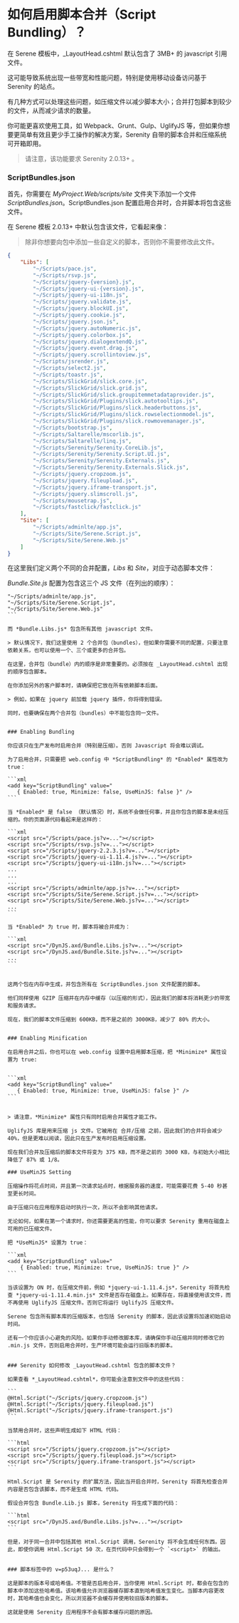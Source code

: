 # 如何启用脚本合并（Script Bundling）？

在 Serene 模板中，_LayoutHead.cshtml 默认包含了 3MB+ 的 javascript 引用文件。

这可能导致系统出现一些带宽和性能问题，特别是使用移动设备访问基于 Serenity 的站点。

有几种方式可以处理这些问题，如压缩文件以减少脚本大小；合并打包脚本到较少的文件，从而减少请求的数量。

你可能更喜欢使用工具，如 Webpack、Grunt、Gulp、UglifyJS 等，但如果你想要更简单有效且更少手工操作的解决方案，Serenity 自带的脚本合并和压缩系统可开箱即用。

> 请注意，该功能要求  Serenity 2.0.13+ 。


### ScriptBundles.json

首先，你需要在 *MyProject.Web/scripts/site* 文件夹下添加一个文件 *ScriptBundles.json*。ScriptBundles.json 配置启用合并时，合并脚本将包含这些文件。

在 Serene 模板 2.0.13+ 中默认包含该文件，它看起来像：

> 除非你想要向包中添加一些自定义的脚本，否则你不需要修改此文件。

```json
{
    "Libs": [
        "~/Scripts/pace.js",
        "~/Scripts/rsvp.js",
        "~/Scripts/jquery-{version}.js",
        "~/Scripts/jquery-ui-{version}.js",
        "~/Scripts/jquery-ui-i18n.js",
        "~/Scripts/jquery.validate.js",
        "~/Scripts/jquery.blockUI.js",
        "~/Scripts/jquery.cookie.js",
        "~/Scripts/jquery.json.js",
        "~/Scripts/jquery.autoNumeric.js",
        "~/Scripts/jquery.colorbox.js",
        "~/Scripts/jquery.dialogextendQ.js",
        "~/Scripts/jquery.event.drag.js",
        "~/Scripts/jquery.scrollintoview.js",
        "~/Scripts/jsrender.js",
        "~/Scripts/select2.js",
        "~/Scripts/toastr.js",
        "~/Scripts/SlickGrid/slick.core.js",
        "~/Scripts/SlickGrid/slick.grid.js",
        "~/Scripts/SlickGrid/slick.groupitemmetadataprovider.js",
        "~/Scripts/SlickGrid/Plugins/slick.autotooltips.js",
        "~/Scripts/SlickGrid/Plugins/slick.headerbuttons.js",
        "~/Scripts/SlickGrid/Plugins/slick.rowselectionmodel.js",
        "~/Scripts/SlickGrid/Plugins/slick.rowmovemanager.js",
        "~/Scripts/bootstrap.js",
        "~/Scripts/Saltarelle/mscorlib.js",
        "~/Scripts/Saltarelle/linq.js",
        "~/Scripts/Serenity/Serenity.CoreLib.js",
        "~/Scripts/Serenity/Serenity.Script.UI.js",
        "~/Scripts/Serenity/Serenity.Externals.js",
        "~/Scripts/Serenity/Serenity.Externals.Slick.js",
        "~/Scripts/jquery.cropzoom.js",
        "~/Scripts/jquery.fileupload.js",
        "~/Scripts/jquery.iframe-transport.js",
        "~/Scripts/jquery.slimscroll.js",
        "~/Scripts/mousetrap.js",
        "~/Scripts/fastclick/fastclick.js"
    ],
    "Site": [
        "~/Scripts/adminlte/app.js",
        "~/Scripts/Site/Serene.Script.js",
        "~/Scripts/Site/Serene.Web.js"
    ]
}
```

在这里我们定义两个不同的合并配置，*Libs* 和 *Site*，对应于动态脚本文件：

*Bundle.Site.js* 配置为包含这三个 JS 文件（在列出的顺序）：

````
"~/Scripts/adminlte/app.js",
"~/Scripts/Site/Serene.Script.js",
"~/Scripts/Site/Serene.Web.js"
```

而 *Bundle.Libs.js* 包含所有其他 javascript 文件。

> 默认情况下，我们这里使用 2 个合并包（bundles），但如果你需要不同的配置，只要注意依赖关系，也可以使用一个、三个或更多的合并包。

在这里，合并包（bundle）内的顺序是非常重要的。必须按在 _LayoutHead.cshtml 出现的顺序包含脚本。

在你添加另外的客户脚本时，请确保把它放在所有依赖脚本后面。

> 例如，如果在 jquery 前加载 jquery 插件，你将得到错误。

同时，也要确保在两个合并包（bundles）中不能包含同一文件。


### Enabling Bundling

你应该只在生产发布时启用合并（特别是压缩）。否则 Javascript 将会难以调试。

为了启用合并，只需要把 web.config 中 *ScriptBundling* 的 *Enabled* 属性改为 true：

```xml
<add key="ScriptBundling" value="
   { Enabled: true, Minimize: false, UseMinJS: false }" />
```

当 *Enabled* 是 false （默认情况）时，系统不会做任何事，并且你包含的脚本是未经压缩的。你的页面源代码看起来是这样的：

```xml
<script src="/Scripts/pace.js?v=..."></script>
<script src="/Scripts/rsvp.js?v=..."></script>
<script src="/Scripts/jquery-2.2.3.js?v=..."></script>
<script src="/Scripts/jquery-ui-1.11.4.js?v=..."></script>
<script src="/Scripts/jquery-ui-i18n.js?v=..."></script>
...
...
...
<script src="/Scripts/adminlte/app.js?v=..."></script>
<script src="/Scripts/Site/Serene.Script.js?v=..."></script>
<script src="/Scripts/Site/Serene.Web.js?v=..."></script>
...
```

当 *Enabled* 为 true 时，脚本将被合并成为：

```xml
<script src="/DynJS.axd/Bundle.Libs.js?v=..."></script>
<script src="/DynJS.axd/Bundle.Site.js?v=..."></script>
...
```


这两个包在内存中生成，并包含所有在 ScriptBundles.json 文件配置的脚本。

他们同样使用 GZIP 压缩并在内存中缓存（以压缩的形式），因此我们的脚本将消耗更少的带宽和服务请求。

现在，我们的脚本文件压缩到 600KB，而不是之前的 3000KB，减少了 80% 的大小。


### Enabling Minification

在启用合并之后，你也可以在 web.config 设置中启用脚本压缩，把 *Minimize* 属性设置为 true:


```xml
<add key="ScriptBundling" value="
   { Enabled: true, Minimize: true, UseMinJS: false }" />
```


> 请注意，*Minimize* 属性只有同时启用合并属性才能工作。

UglifyJS 库是用来压缩 js 文件。它被用在 合并/压缩 之前，因此我们的合并将会减少 40%，但是更难以阅读，因此只在生产发布时启用压缩设置。

现在我们合并及压缩后的脚本文件将变为 375 KB，而不是之前的 3000 KB，与初始大小相比降低了 87% 或 1/8。

### UseMinJS Setting

压缩操作将花点时间，并且第一次请求站点时，根据服务器的速度，可能需要花费 5-40 秒甚至更长时间。

由于压缩只在应用程序启动时执行一次，所以不会影响其他请求。

无论如何，如果在第一个请求时，你还需要更高的性能，你可以要求 Serenity 重用在磁盘上可用的已压缩文件。

把 *UseMinJS* 设置为 true：

```xml
<add key="ScriptBundling" value="
    { Enabled: true, Minimize: true, UseMinJS: true }" />
```

当该设置为 ON 时，在压缩文件前，例如 *jquery-ui-1.11.4.js*，Serenity 将首先检查 *jquery-ui-1.11.4.min.js* 文件是否存在磁盘上。如果存在，将直接使用该文件，而不再使用 UglifyJS 压缩文件。否则它将运行 UglifyJS 压缩文件。

Serene 包含所有脚本库的压缩版本，也包括 Serenity 的脚本，因此该设置将加速初始启动时间。

还有一个你应该小心避免的风险。如果你手动修改脚本库，请确保你手动压缩并同时修改它的 .min.js 文件，否则启用合并时，生产环境可能会运行旧版本的脚本。


### Serenity 如何修改 _LayoutHead.cshtml 包含的脚本文件？

如果查看 *_LayoutHead.cshtml*，你可能会注意到文件中的这些代码：

```
@Html.Script("~/Scripts/jquery.cropzoom.js")
@Html.Script("~/Scripts/jquery.fileupload.js")
@Html.Script("~/Scripts/jquery.iframe-transport.js")
```

当禁用合并时，这些声明生成如下 HTML 代码：

```html
<script src="/Scripts/jquery.cropzoom.js"></script>
<script src="/Scripts/jquery.fileupload.js"></script>
<script src="/Scripts/jquery.iframe-transport.js"></script>
```

Html.Script 是 Serenity 的扩展方法，因此当开启合并时，Serenity 将首先检查合并内容是否包含该脚本，而不是生成 HTML 代码。

假设合并包含 Bundle.Lib.js 脚本，Serenity 将生成下面的代码：

```html
<script src="/DynJS.axd/Bundle.Libs.js?v=..."></script>
```

但是，对于同一合并中包括其他 Html.Script 调用，Serenity 将不会生成任何东西。因此，即使你调用 Html.Script 50 次，在页代码中只会得到一个 `<script>` 的输出。


### 脚本标签中的 v=p53uqJ... 是什么？

这是脚本的版本号或哈希值。不管是否启用合并，当你使用 Html.Script 时，都会在包含的脚本中添加这些哈希值。该哈希值允许浏览器缓存脚本直到哈希值发生变化。当脚本内容更改时，其哈希值也会变化，所以浏览器不会缓存并使用较旧版本的脚本。

这就是使用 Serenity 应用程序不会有脚本缓存问题的原因。
